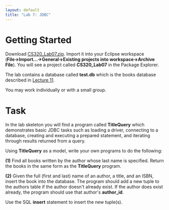 ```yaml
---
layout: default
title: "Lab 7: JDBC"
---
```


Getting Started
===============

Download [CS320\_Lab07.zip](CS320_Lab07.zip). Import it into your Eclipse workspace (**File&rarr;Import...&rarr;General&rarr;Existing projects into workspace&rarr;Archive File**). You will see a project called **CS320\_Lab07** in the Package Explorer.

The lab contains a database called **test.db** which is the books database described in [Lecture 11](../lecture/lecture16.html).

You may work individually or with a small group.

Task
====

In the lab skeleton you will find a program called **TitleQuery** which demonstrates basic JDBC tasks such as loading a driver, connecting to a database, creating and executing a prepared statement, and iterating through results returned from a query.

Using **TitleQuery** as a model, write your own programs to do the following:

**(1)** Find all books written by the author whose last name is specified. Return the books in the same form as the **TitleQuery** program.

**(2)** Given the full (first and last) name of an author, a title, and an ISBN, insert the book into the database. The program should add a new tuple to the authors table if the author doesn't already exist. If the author does exist already, the program should use that author's **author\_id**.

Use the SQL **insert** statement to insert the new tuple(s).
